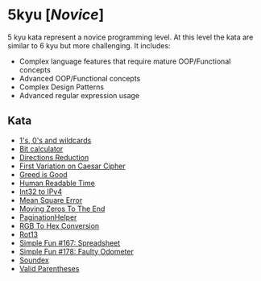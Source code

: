# 5kyu [*Novice*]
5 kyu kata represent a novice programming level. At this level the kata are similar to 6 kyu but more challenging. It includes:  
- Complex language features that require mature OOP/Functional concepts  
- Advanced OOP/Functional concepts  
- Complex Design Patterns  
- Advanced regular expression usage

## Kata

- [1's, 0's and wildcards](https://www.codewars.com/kata/588f3e0dfa74475a2600002a)
- [Bit calculator](https://www.codewars.com/kata/52ece9de44751a64dc0001d9/)
- [Directions Reduction](https://www.codewars.com/kata/550f22f4d758534c1100025a/)
- [First Variation on Caesar Cipher](https://www.codewars.com/kata/5508249a98b3234f420000fb/)
- [Greed is Good](https://www.codewars.com/kata/5270d0d18625160ada0000e4/)
- [Human Readable Time](https://www.codewars.com/kata/52685f7382004e774f0001f7/)
- [Int32 to IPv4](https://www.codewars.com/kata/52e88b39ffb6ac53a400022e/)
- [Mean Square Error](https://www.codewars.com/kata/51edd51599a189fe7f000015/)
- [Moving Zeros To The End](https://www.codewars.com/kata/moving-zeros-to-the-end)  
- [PaginationHelper](https://www.codewars.com/kata/515bb423de843ea99400000a/)
- [RGB To Hex Conversion](https://www.codewars.com/kata/513e08acc600c94f01000001/)
- [Rot13](https://www.codewars.com/kata/530e15517bc88ac656000716/)
- [Simple Fun #167: Spreadsheet](https://www.codewars.com/kata/58b38f24c723bf6b660000d8/)
- [Simple Fun #178: Faulty Odometer](https://www.codewars.com/kata/58b8d22560873d9068000085/)
- [Soundex](https://www.codewars.com/kata/587319230e9cf305bb000098/)
- [Valid Parentheses](https://www.codewars.com/kata/52774a314c2333f0a7000688/)
